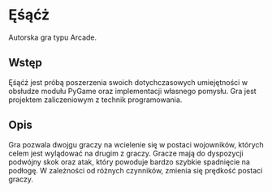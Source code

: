 # Ęśąćż
Autorska gra typu Arcade.

## Wstęp
Ęśąćż jest próbą poszerzenia swoich dotychczasowych umiejętności w obsłudze modułu PyGame oraz implementacji własnego pomysłu. Gra jest projektem zaliczeniowym z technik programowania.

## Opis
Gra pozwala dwojgu graczy na wcielenie się w postaci wojowników, których celem jest wylądować na drugim z graczy. Gracze mają do dyspozycji podwójny skok oraz atak, który powoduje bardzo szybkie spadnięcie na podłogę. W zależności od różnych czynników, zmienia się prędkość postaci graczy.
